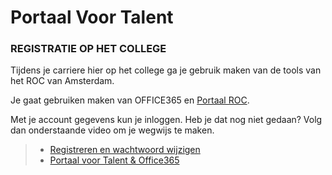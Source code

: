# Portaal Voor Talent


### REGISTRATIE OP HET COLLEGE

Tijdens je carriere hier op het college ga je gebruik maken van de tools van het ROC van Amsterdam. 

Je gaat gebruiken maken van OFFICE365 en [Portaal ROC](https://talnet.sharepoint.com). 

Met je account gegevens kun je inloggen. Heb je dat nog niet gedaan? Volg dan onderstaande video om je wegwijs te maken.

> - [Registreren en wachtwoord wijzigen](https://www.youtube.com/watch?v=aL7z0-pngPs)
>- [Portaal voor Talent & Office365](https://www.youtube.com/watch?v=jVABacrAXBI)

